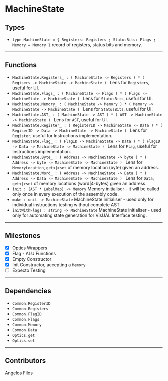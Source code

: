 # MachineState

## Types
* `type MachineState = { Registers: Registers ; StatusBits: Flags ; Memory = Memory }` record of registers, status bits and memory.
---
## Functions
* `MachineState.Registers_ : ( MachineState -> Registers ) * ( Regisers -> MachineState -> MachineState ) ` Lens for `Registers`, useful for UI.
* `MachineState.Flags_ : ( MachineState -> Flags ) * ( Flags -> MachineState -> MachineState ) ` Lens for `StatusBits`, useful for UI.
* `MachineState.Memory_ : ( MachineState -> Memory ) * ( Memory -> MachineState -> MachineState ) ` Lens for `StatusBits`, useful for UI.
* `MachineState.AST_ : ( MachineState -> AST ) * ( AST -> MachineState -> MachineState ) ` Lens for `AST`, useful for UI.
* `MachineState.Register_ : ( RegisterID -> MachineState -> Data ) * ( RegiserID -> Data -> MachineState -> MachineState ) ` Lens for `Register`, useful for Instructions implementation.
* `MachineState.Flag_ : ( FlagID -> MachineState -> Data ) * ( FlagID -> Data -> MachineState -> MachineState ) ` Lens for `Flag`, useful for Instructions implementation.
* `MachineState.Byte_ : ( Address -> MachineState -> byte ) * ( Address -> byte -> MachineState -> MachineState ) ` 
Lens for `MemoryLocation`, `get<|>set` of memory location (byte) given an address.
* `MachineState.Word_ : ( Address -> MachineState -> Data ) * ( Address -> Data -> MachineState -> MachineState ) ` 
Lens for `Data`, `get<|>set` of memory locations (word|4-bytes) given an address.
* `init : (AST * LabelMap) -> Memory` Memory initialiser - it will be called only once in every execution of the assembly code.
* `make : unit -> MachineState` MachineState initialiser - used only for individual instructions testing without complete AST.
* `initWithFlags : string -> MachineState` MachineState initialiser - used only for automating state generation for VisUAL Interface testing.
---
## Milestones
- [x] Optics Wrappers
- [x] Flag - ALU Functions
- [x] Empty Constructor
- [x] Init Constructor, accepting a `Memory`
- [ ] Expecto Testing
---
## Dependencies
* `Common.RegisterID`
* `Common.Registers`
* `Common.FlagID`
* `Common.Flags`
* `Common.Memory`
* `Common.Data`
* `Optics.get`
* `Optics.set`
---
## Contributors
Angelos Filos
